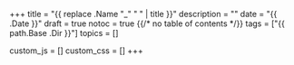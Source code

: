 +++
title = "{{  replace .Name "_" " " | title }}"
description = ""
date = "{{ .Date }}"
draft = true
notoc = true  {{/*  no table of contents */}}
tags = ["{{ path.Base .Dir }}"]
topics = []

custom_js = []
custom_css = []
+++


<!--more-->